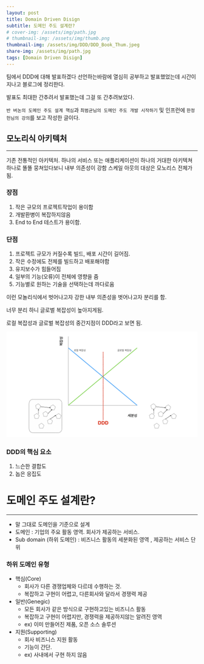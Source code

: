 ```yaml
---
layout: post
title: Domain Driven Disign
subtitle: 도메인 주도 설계란?
# cover-img: /assets/img/path.jpg
# thumbnail-img: /assets/img/thumb.png
thumbnail-img: /assets/img/DDD/DDD_Book_Thum.jpeg
share-img: /assets/img/path.jpg
tags: [Domain Driven Disign]
---
```


팀에서 DDD에 대해 발표하겠다 선언하는바람에 열심히 공부하고 발표했었는데
시간이 지나고 블로그에 정리한다.

발표도 최대한 간추려서 발표했는데 그걸 또 간추려보았다.

`반 버논의 도메인 주도 설계 핵심`과 `최범균님의 도메인 주도 개발 시작하기` 및 인프런에 `한정헌님의 강의`를 보고 작성한 글이다.

## 모노리식 아키텍처
---
기존 전통적인 아키텍처.
하나의 서비스 또는 애플리케이션이 하나의 거대한 아키텍쳐
하나로 똘똘 뭉쳐있다보니 내부 의존성이 강함
스케일 아웃의 대상은 모노리스 전체가 됨.

### 장점
1. 작은 규모의 프로젝트작업이 용이함
2. 개발환병이 복잡하지않음
3. End to End 테스트가 용이함.

### 단점
1. 프로젝트 규모가 커질수록 빌드, 배포 시간이 길어짐.
2. 작은 수정에도 전체를 빌드하고 배포해야함
3. 유지보수가 힘들어짐
4. 일부의 기능(오류)이 전체에 영향을 줌
5. 기능별로 원하는 기술을 선택하는데 까다로움


이런 모놀리식에서 벗어나고자
강한 내부 의존성을 벗어나고자 분리를 함.

너무 분리 하니 글로벌 복잡성이 높아지게됨.

로컬 복잡성과 글로벌 복잡성의 중간지점이 DDD라고 보면 됨.

![graph](/assets/img/DDD/DDD_graph.png)
### DDD의 핵심 요소

1. 느슨한 결합도
2. 놉은 응집도

# 도메인 주도 설계란?
---
* 말 그대로 도메인을 기준으로 설계
* 도메인 : 기업의 주요 활동 영역. 회사가 제공하는 서비스.
* Sub domain (하위 도메인) : 비즈니스 활동의 세분화된 영역 , 제공하는 서비스 단위

### 하위 도메인 유형
* 핵심(Core)
	* 회사가 다른 경쟁업체와 다르데 수행하는 것. 
	* 복잡하고 구현이 어렵고, 다른회사와 달라서 경쟁력 제공
* 일반(Genegic)
	* 모든 회사가 같은 방식으로 구현하고있는 비즈니스 활동
	* 복잡하고 구현이 어렵지만, 경쟁력을 제공하지않는 알려진 영역
	* ex) 이미 만들어진 제품, 오픈 소스 솔루션
* 지원(Supporting)
	* 회사 비즈니스 지원 활동
	* 기능이 간단.
	* ex) 사내에서 구현 하지 않음

